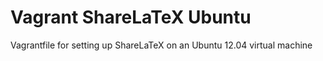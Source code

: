 # Vagrant ShareLaTeX Ubuntu
Vagrantfile for setting up ShareLaTeX on an Ubuntu 12.04 virtual machine
